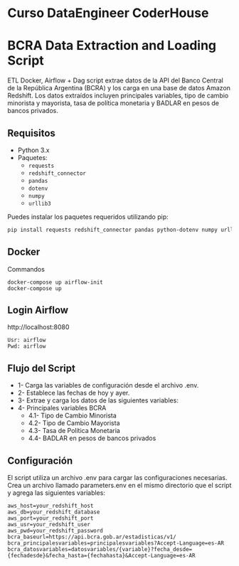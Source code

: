 # Curso DataEngineer CoderHouse

# BCRA Data Extraction and Loading Script

ETL Docker, Airflow + Dag script extrae datos de la API del Banco Central de la República Argentina (BCRA) y los carga en una base de datos Amazon Redshift. Los datos extraídos incluyen principales variables, tipo de cambio minorista y mayorista, tasa de política monetaria y BADLAR en pesos de bancos privados.

## Requisitos

- Python 3.x
- Paquetes:
  - `requests`
  - `redshift_connector`
  - `pandas`
  - `dotenv`
  - `numpy`
  - `urllib3`

Puedes instalar los paquetes requeridos utilizando pip:

```sh
pip install requests redshift_connector pandas python-dotenv numpy urllib3
```

## Docker
Commandos
```
docker-compose up airflow-init
docker-compose up
```

## Login Airflow
http://localhost:8080
```
Usr: airflow
Pwd: airflow
```

## Flujo del Script

- 1- Carga las variables de configuración desde el archivo .env.
- 2- Establece las fechas de hoy y ayer.
- 3- Extrae y carga los datos de las siguientes variables:
- 4- Principales variables BCRA
  - 4.1- Tipo de Cambio Minorista
  - 4.2- Tipo de Cambio Mayorista
  - 4.3- Tasa de Política Monetaria
  - 4.4- BADLAR en pesos de bancos privados


## Configuración
El script utiliza un archivo .env para cargar las configuraciones necesarias. Crea un archivo llamado parameters.env en el mismo directorio que el script y agrega las siguientes variables:

```
aws_host=your_redshift_host
aws_db=your_redshift_database
aws_port=your_redshift_port
aws_usr=your_redshift_user
aws_pwd=your_redshift_password
bcra_baseurl=https://api.bcra.gob.ar/estadisticas/v1/
bcra_principalesvariables=principalesvariables?Accept-Language=es-AR
bcra_datosvariables=datosvariables/{variable}?fecha_desde={fechadesde}&fecha_hasta={fechahasta}&Accept-Language=es-AR
```
